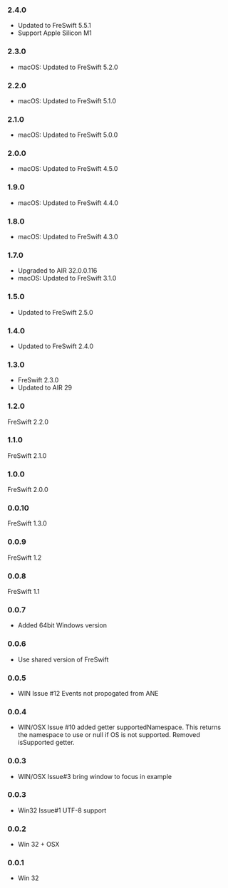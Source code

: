 ### 2.4.0
- Updated to FreSwift 5.5.1
- Support Apple Silicon M1

### 2.3.0
- macOS: Updated to FreSwift 5.2.0

### 2.2.0
- macOS: Updated to FreSwift 5.1.0

### 2.1.0
- macOS: Updated to FreSwift 5.0.0

### 2.0.0
- macOS: Updated to FreSwift 4.5.0

### 1.9.0
- macOS: Updated to FreSwift 4.4.0

### 1.8.0
- macOS: Updated to FreSwift 4.3.0

### 1.7.0
- Upgraded to AIR 32.0.0.116
- macOS: Updated to FreSwift 3.1.0

### 1.5.0
- Updated to FreSwift 2.5.0

### 1.4.0
- Updated to FreSwift 2.4.0

### 1.3.0
- FreSwift 2.3.0
- Updated to AIR 29

### 1.2.0
FreSwift 2.2.0

### 1.1.0
FreSwift 2.1.0

### 1.0.0
FreSwift 2.0.0

### 0.0.10
FreSwift 1.3.0

### 0.0.9
FreSwift 1.2

### 0.0.8
FreSwift 1.1

### 0.0.7
- Added 64bit Windows version

### 0.0.6
- Use shared version of FreSwift

### 0.0.5
- WIN Issue #12 Events not propogated from ANE

### 0.0.4
- WIN/OSX Issue #10 added getter supportedNamespace. This returns the namespace to use or null if OS is not supported. Removed isSupported getter.

### 0.0.3
- WIN/OSX Issue#3 bring window to focus in example

### 0.0.3 
- Win32 Issue#1 UTF-8 support

### 0.0.2 
- Win 32 + OSX

### 0.0.1  
- Win 32
